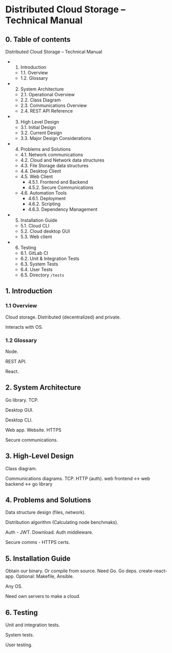 # Distributed Cloud Storage – Technical Manual
<!-- This is an 8 to 12 page detailed design document, which reflects both the initial design and the current design, incorporating any major changes made after initial systems design. The contents of each Technical Specification document will vary depending on the nature of the project. However, all projects Technical Specification's must contain the following information as a minimum. The specific format, layout and contents of each document is at the discretion of its authors. -->

## 0. Table of contents

Distributed Cloud Storage – Technical Manual
- 1. Introduction
  - 1.1. Overview
  - 1.2. Glossary
- 2. System Architecture
  - 2.1. Operational Overview
  - 2.2. Class Diagram
  - 2.3. Communications Overview
  - 2.4. REST API Reference
- 3. High Level Design
  - 3.1. Initial Design
  - 3.2. Current Design
  - 3.3. Major Design Considerations
- 4. Problems and Solutions
  - 4.1. Network communications
  - 4.2. Cloud and Network data structures
  - 4.3. File Storage data structures
  - 4.4. Desktop Client
  - 4.5. Web Client
    - 4.5.1. Frontend and Backend
    - 4.5.2. Secure Communications
  - 4.6. Automation Tools
    - 4.6.1. Deployment
    - 4.6.2. Scripting
    - 4.6.3. Dependency Management
- 5. Installation Guide
  - 5.1. Cloud CLI
  - 5.2. Cloud desktop GUI
  - 5.3. Web client 
- 6. Testing
  - 6.1. GitLab CI
  - 6.2. Unit & Integration Tests
  - 6.3. System Tests
  - 6.4. User Tests
  - 6.5. Directory `/tests`

## 1. Introduction

### 1.1 Overview
<!-- Provides a brief (half page) overview of the system / product that was developed. Include a description of how it works with other systems (if appropriate). -->

Cloud storage. Distributed (decentralized) and private.

Interacts with OS.


### 1.2 Glossary
<!-- Define and technical terms used in this document. Only include those with which the reader may not be familiar. -->

Node.

REST API.

React.

## 2. System Architecture
<!-- This section describes the high-level overview of the system architecture showing the distribution functions across (potential) system modules. Architectural components that are reused or 3rd party should be highlighted. Unlike the architecture in the Functional Specification - this description must reflect the design components of the system as it is demonstrated. -->

Go library. TCP.

Desktop GUI.

Desktop CLI.

Web app. Website. HTTPS

Secure communications.

## 3. High-Level Design
<!-- This section should set out the high-level design of the system. It should include system models showing the relationship between system components and the systems and its environment. These might be object-models, DFD, etc. Unlike the design in the Functional Specification - this description must reflect the design of the system as it is demonstrated. -->

Class diagram.

Communications diagrams. TCP. HTTP (auth).
web frontend <-> web backend <-> go library


## 4. Problems and Solutions
<!-- This section should include a description of any major problems encountered during the design and implementation of the system and the actions that were taken to resolve them. -->

Data structure design (files, network).

Distribution algorithm (Calculating node benchmaks).

Auth - JWT. Download. Auth middleware.

Secure comms - HTTPS certs.

## 5. Installation Guide
<!-- This is a 1 to 2 page section which contains a step by step software installation guide. It should include a detailed description of the steps necessary to install the software, a list of all required software, components, versions, hardware, etc. -->

Obtain our binary.
Or compile from source.
Need Go. Go deps.
create-react-app.
Optional: Makefile, Ansible.

Any OS.

Need own servers to make a cloud.

## 6. Testing

Unit and integration tests.

System tests.

User testing.
